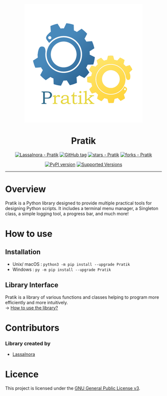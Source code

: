 <div align="center">

[![Logo Pratik](https://raw.githubusercontent.com/LassaInora/LassaInora/refs/heads/project-icon/pratik/logo.png)](https://pypi.org/project/pratik/)
# Pratik
[![LassaInora - Pratik](https://img.shields.io/static/v1?label=LassaInora&message=Pratik&color=yellow&logo=github)](https://github.com/LassaInora/Pratik "Go to GitHub repo")
[![GitHub tag](https://img.shields.io/github/tag/LassaInora/Pratik?include_prereleases=&sort=semver&color=orange)](https://github.com/LassaInora/Pratik/releases/)
[![stars - Pratik](https://img.shields.io/github/stars/LassaInora/Pratik?style=social)](https://github.com/LassaInora/Pratik)
[![forks - Pratik](https://img.shields.io/github/forks/LassaInora/Pratik?style=social)](https://github.com/LassaInora/Pratik)

[![PyPI version](https://badge.fury.io/py/Pratik.svg)](https://badge.fury.io/py/Pratik)
[![Supported Versions](https://img.shields.io/pypi/pyversions/Pratik.svg)](https://pypi.org/project/Pratik)

___

</div>

# Overview
Pratik is a Python library designed to provide multiple practical tools for designing Python scripts. It includes a 
terminal menu manager, a Singleton class, a simple logging tool, a progress bar, and much more!

# How to use
## Installation
- Unix/ macOS : `python3 -m pip install --upgrade Pratik`
- Windows : `py -m pip install --upgrade Pratik`

## Library Interface

Pratik is a library of various functions and classes helping to program more efficiently and more intuitively.  
→ [How to use the library?](https://github.com/LassaInora/Pratik/wiki)

# Contributors

### Library created by

* [LassaInora](https://github.com/LassaInora)

# Licence

This project is licensed under the [GNU General Public License v3](LICENSE).